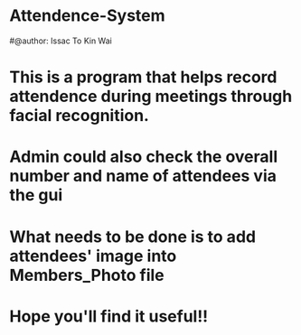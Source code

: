 # Attendence-System
#@author: Issac To Kin Wai
# This is a program that helps record attendence during meetings through facial recognition.
# Admin could also check the overall number and name of attendees via the gui 
# What needs to be done is to add attendees' image into Members_Photo file
# Hope you'll find it useful!!
